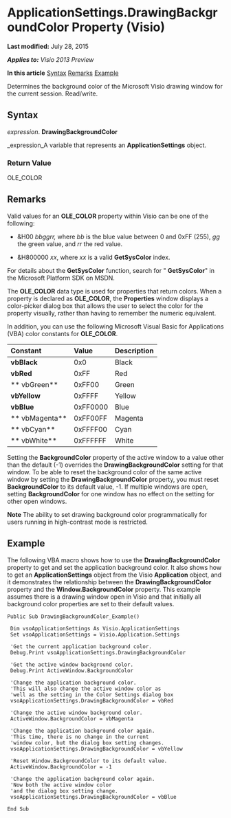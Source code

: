 
# ApplicationSettings.DrawingBackgroundColor Property (Visio)

 **Last modified:** July 28, 2015

 _**Applies to:** Visio 2013 Preview_

 **In this article**
 [Syntax](#sectionSection0)
 [Remarks](#sectionSection1)
 [Example](#sectionSection2)


Determines the background color of the Microsoft Visio drawing window for the current session. Read/write.

## Syntax
<a name="sectionSection0"> </a>

 _expression_. **DrawingBackgroundColor**

 _expression_A variable that represents an  **ApplicationSettings** object.


### Return Value

OLE_COLOR


## Remarks
<a name="sectionSection1"> </a>

Valid values for an  **OLE_COLOR** property within Visio can be one of the following:




- &amp;H00 _bbggrr,_ where _bb_ is the blue value between 0 and 0xFF (255), _gg_ the green value, and _rr_ the red value.
    
- &amp;H800000 _xx_, where _xx_ is a valid **GetSysColor** index.
    


For details about the  **GetSysColor** function, search for " **GetSysColor**" in the Microsoft Platform SDK on MSDN.

The  **OLE_COLOR** data type is used for properties that return colors. When a property is declared as **OLE_COLOR**, the  **Properties** window displays a color-picker dialog box that allows the user to select the color for the property visually, rather than having to remember the numeric equivalent.

In addition, you can use the following Microsoft Visual Basic for Applications (VBA) color constants for  **OLE_COLOR**.



|**Constant**|**Value**|**Description**|
|:-----|:-----|:-----|
| **vbBlack**|0x0 |Black|
| **vbRed**|0xFF |Red|
| ** vbGreen**|0xFF00 |Green|
| **vbYellow**|0xFFFF|Yellow|
| **vbBlue**|0xFF0000 |Blue|
| ** vbMagenta**|0xFF00FF |Magenta|
| ** vbCyan**|0xFFFF00|Cyan|
| ** vbWhite**|0xFFFFFF|White|
Setting the  **BackgroundColor** property of the active window to a value other than the default (-1) overrides the **DrawingBackgroundColor** setting for that window. To be able to reset the background color of the same active window by setting the **DrawingBackgroundColor** property, you must reset **BackgroundColor** to its default value, -1. If multiple windows are open, setting **BackgroundColor** for one window has no effect on the setting for other open windows.




 **Note**  The ability to set drawing background color programmatically for users running in high-contrast mode is restricted.


## Example
<a name="sectionSection2"> </a>

The following VBA macro shows how to use the  **DrawingBackgroundColor** property to get and set the application background color. It also shows how to get an **ApplicationSettings** object from the Visio **Application** object, and it demonstrates the relationship between the **DrawingBackgroundColor** property and the **Window.BackgroundColor** property. This example assumes there is a drawing window open in Visio and that initially all background color properties are set to their default values.


```
Public Sub DrawingBackgroundColor_Example() 
 
 Dim vsoApplicationSettings As Visio.ApplicationSettings 
 Set vsoApplicationSettings = Visio.Application.Settings 
 
 'Get the current application background color. 
 Debug.Print vsoApplicationSettings.DrawingBackgroundColor 
 
 'Get the active window background color. 
 Debug.Print ActiveWindow.BackgroundColor 
 
 'Change the application background color. 
 'This will also change the active window color as 
 'well as the setting in the Color Settings dialog box 
 vsoApplicationSettings.DrawingBackgroundColor = vbRed 
 
 'Change the active window background color. 
 ActiveWindow.BackgroundColor = vbMagenta 
 
 'Change the application background color again. 
 'This time, there is no change in the current 
 'window color, but the dialog box setting changes. 
 vsoApplicationSettings.DrawingBackgroundColor = vbYellow 
 
 'Reset Window.BackgroundColor to its default value. 
 ActiveWindow.BackgroundColor = -1 
 
 'Change the application background color again. 
 'Now both the active window color 
 'and the dialog box setting change. 
 vsoApplicationSettings.DrawingBackgroundColor = vbBlue 
 
End Sub
```

